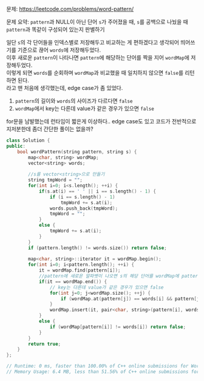 문제: https://leetcode.com/problems/word-pattern/              

문제 요약: `pattern`과 NULL이 아닌 단어 `s`가 주어졌을 때, `s`를 공백으로 나눴을 때 `pattern`과 똑같이 구성되어 있는지 판별하기            

일단 `s`의 각 단어들을 인덱스별로 저장해두고 비교하는 게 편하겠다고 생각되어 띄어쓰기를 기준으로 끊어 `words`에 저장해두었다.       
이후 새로운 `pattern`이 나타나면 `pattern`에 해당하는 단어를 짝을 지어 `wordMap`에 저장해두었다.      
이렇게 되면 `words`를 순회하며 `wordMap`과 비교했을 때 일치하지 않으면 `false`를 리턴하면 된다.       
라고 맨 처음에 생각했는데, edge case가 좀 있었다.       
1. `pattern`의 길이와 `words`의 사이즈가 다르다면 `false`        
2. `wordMap`에서 key는 다른데 value가 같은 경우가 있으면 `false`    
      
for문을 남발했는데 런타임이 짧은게 이상하다.. edge case도 있고 코드가 전반적으로 지저분한데 좀더 간단한 풀이는 없을까?          

```cpp
class Solution {
public:
    bool wordPattern(string pattern, string s) {
        map<char, string> wordMap;
        vector<string> words;
        
        //s를 vector<string>으로 만들기
        string tmpWord = "";
        for(int i=0; i<s.length(); ++i) {
            if(s.at(i) == ' ' || i == s.length() - 1) {
                if (i == s.length() - 1) 
                    tmpWord += s.at(i);
                words.push_back(tmpWord);
                tmpWord = "";
            }
            else {
                tmpWord += s.at(i);
            }
        }
        if (pattern.length() != words.size()) return false;
        
        map<char, string>::iterator it = wordMap.begin();
        for(int i=0; i<pattern.length(); ++i) {
            it = wordMap.find(pattern[i]);
            //pattern에 새로운 알파벳이 나오면 s의 해당 단어를 wordMap에 pattern과 함께 삽입
            if(it == wordMap.end()) {
                // key는 다른데 value가 같은 경우가 있으면 false
                for(int j=0; j<wordMap.size(); ++j) {
                    if (wordMap.at(pattern[j]) == words[i] && pattern[j] != pattern[i]) return false;
                }
                wordMap.insert(it, pair<char, string>(pattern[i], words[i]));
            }
            else {
                if (wordMap[pattern[i]] != words[i]) return false;
            }
        }
        return true;
    }
};

// Runtime: 0 ms, faster than 100.00% of C++ online submissions for Word Pattern.
// Memory Usage: 6.4 MB, less than 51.56% of C++ online submissions for Word Pattern.
```
